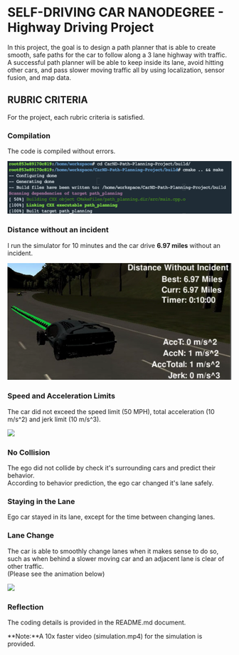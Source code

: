 # SELF-DRIVING CAR NANODEGREE - Highway Driving Project 
In this project, the goal is to design a path planner that is able to create smooth, safe paths for the car to follow along a 3 lane highway with traffic. A successful path planner will be able to keep inside its lane, avoid hitting other cars, and pass slower moving traffic all by using localization, sensor fusion, and map data.  

## RUBRIC CRITERIA
For the project, each rubric criteria is satisfied.  

### Compilation  
The code is compiled without errors.  

![](img/compile.png)  

### Distance without an incident  
I run the simulator for 10 minutes and the car drive **6.97 miles** without an incident.  

![](img/distance.png)  

### Speed and Acceleration Limits  
The car did not exceed the speed limit (50 MPH), total acceleration (10 m/s^2) and jerk limit (10 m/s^3).  

![](img/speedlim.png)  

### No Collision  
The ego did not collide by check it's surrounding cars and predict their behavior.  
According to behavior prediction, the ego car changed it's lane safely.  

### Staying in the Lane  
Ego car stayed in its lane, except for the time between changing lanes.  

### Lane Change  
The car is able to smoothly change lanes when it makes sense to do so, such as when behind a slower moving car and an adjacent lane is clear of other traffic.  
(Please see the animation below)  

![](img/lc.png) 

###  Reflection  
The coding details is provided in the README.md document.  

**Note:**A 10x faster video (simulation.mp4) for the simulation is provided.